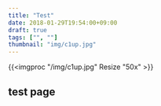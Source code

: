 ```yaml
---
title: "Test"
date: 2018-01-29T19:54:00+09:00
draft: true
tags: ["", ""]
thumbnail: "img/c1up.jpg"
---
```

{{<imgproc "/img/c1up.jpg" Resize "50x" >}}
## test page